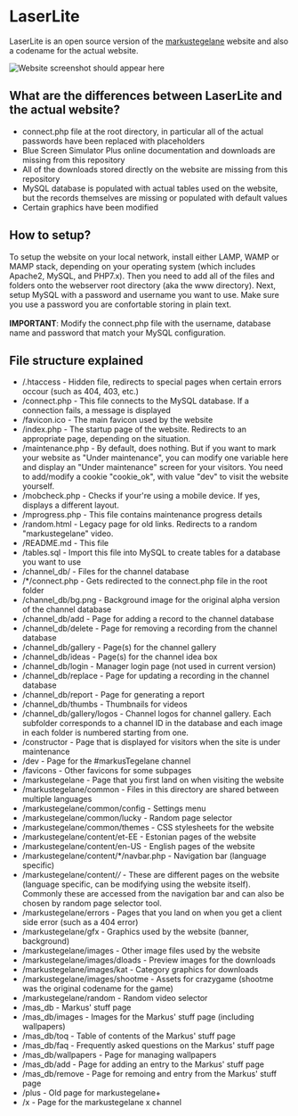 # LaserLite
LaserLite is an open source version of the [markustegelane](https://markustegelane.ml) website
and also a codename for the actual website.

![Website screenshot should appear here](https://user-images.githubusercontent.com/45605071/157051273-8acb6d30-0279-4f32-bd98-6cbd7064af6e.png)

## What are the differences between LaserLite and the actual website?
* connect.php file at the root directory, in particular all of the actual passwords have been replaced with placeholders
* Blue Screen Simulator Plus online documentation and downloads are missing from this repository
* All of the downloads stored directly on the website are missing from this repository
* MySQL database is populated with actual tables used on the website, but the records themselves are missing or populated with default values
* Certain graphics have been modified

## How to setup?
To setup the website on your local network, install either LAMP, WAMP or MAMP stack, depending
on your operating system (which includes Apache2, MySQL, and PHP7.x). Then you need to add all
of the files and folders onto the webserver root directory (aka the www directory). Next, setup
MySQL with a password and username you want to use. Make sure you use a password you are
confortable storing in plain text.<br/><br/>
**IMPORTANT**: Modify the connect.php file with the username, database name and password that
match your MySQL configuration.

## File structure explained
* /.htaccess - Hidden file, redirects to special pages when certain errors occour (such as 404, 403, etc.)
* /connect.php - This file connects to the MySQL database. If a connection fails, a message is displayed
* /favicon.ico - The main favicon used by the website
* /index.php - The startup page of the website. Redirects to an appropriate page, depending on the situation.
* /maintenance.php - By default, does nothing. But if you want to mark your website as "Under maintenance", you can modify one variable here and display an "Under maintenance" screen for your visitors. You need to add/modify a cookie "cookie_ok", with value "dev" to visit the website yourself.
* /mobcheck.php - Checks if your're using a mobile device. If yes, displays a different layout.
* /mprogress.php - This file contains maintenance progress details
* /random.html - Legacy page for old links. Redirects to a random "markustegelane" video.
* /README.md - This file
* /tables.sql - Import this file into MySQL to create tables for a database you want to use
* /channel_db/ - Files for the channel database
* /*/connect.php - Gets redirected to the connect.php file in the root folder
* /channel_db/bg.png - Background image for the original alpha version of the channel database
* /channel_db/add - Page for adding a record to the channel database
* /channel_db/delete - Page for removing a recording from the channel database
* /channel_db/gallery - Page(s) for the channel gallery
* /channel_db/ideas - Page(s) for the channel idea box
* /channel_db/login - Manager login page (not used in current version)
* /channel_db/replace - Page for updating a recording in the channel database
* /channel_db/report - Page for generating a report
* /channel_db/thumbs - Thumbnails for videos
* /channel_db/gallery/logos - Channel logos for channel gallery. Each subfolder corresponds to a channel ID in the database and each image in each folder is numbered starting from one.
* /constructor - Page that is displayed for visitors when the site is under maintenance
* /dev - Page for the #markusTegelane channel
* /favicons - Other favicons for some subpages
* /markustegelane - Page that you first land on when visiting the website
* /markustegelane/common - Files in this directory are shared between multiple languages
* /markustegelane/common/config - Settings menu
* /markustegelane/common/lucky - Random page selector
* /markustegelane/common/themes - CSS stylesheets for the website
* /markustegelane/content/et-EE - Estonian pages of the website
* /markustegelane/content/en-US - English pages of the website
* /markustegelane/content/*/navbar.php - Navigation bar (language specific)
* /markustegelane/content/*/* - These are different pages on the website (language specific, can be modifying using the website itself). Commonly these are accessed from the navigation bar and can also be chosen by random page selector tool.
* /markustegelane/errors - Pages that you land on when you get a client side error (such as a 404 error)
* /markustegelane/gfx - Graphics used by the website (banner, background)
* /markustegelane/images - Other image files used by the website
* /markustegelane/images/dloads - Preview images for the downloads
* /markustegelane/images/kat - Category graphics for downloads
* /markustegelane/images/shootme - Assets for crazygame (shootme was the original codename for the game)
* /markustegelane/random - Random video selector
* /mas_db - Markus' stuff page
* /mas_db/images - Images for the Markus' stuff page (including wallpapers)
* /mas_db/toq - Table of contents of the Markus' stuff page
* /mas_db/faq - Frequently asked questions on the Markus' stuff page
* /mas_db/wallpapers - Page for managing wallpapers
* /mas_db/add - Page for adding an entry to the Markus' stuff page
* /mas_db/remove - Page for remoing and entry from the Markus' stuff page
* /plus - Old page for markustegelane+
* /x - Page for the markustegelane x channel
